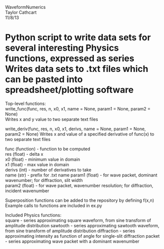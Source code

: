 WaveformNumerics  
Taylor Cathcart  
11/8/13  

Python script to write data sets for several interesting Physics functions, expressed as series 
Writes data sets to .txt files which can be pasted into spreadsheet/plotting software  
================
  
Top-level functions:  
write_func(func, res, n, x0, x1, name = None, param1 = None, param2 = None)  
	Writes x and y value to two separate text files  

write_deriv(func, res, n, x0, x1, derivs, name = None, param1 = None, param2 = None) 
	Writes x and value of a specified derivative of func(x) to two separate text files  
  
func (function) - function to be computed  
res (float) - delta x  
x0 (float) - minimum value in domain  
x1 (float) - max value in domain  
derivs (int) - number of derivatives to take  
name (str) - prefix for .txt name
param1 (float) - for wave packet, dominant wavenumber; for diffraction, slit width  
param2 (float) - for wave packet, wavenumber resolution; for diffraction, incident wavenumber  
  
Superposition functions can be added to the repository by defining f(x,n)  
Example calls to functions are included in ex.py  

Included Physics functions:  
square - series approximating square waveform, from sine transform of amplitude distribution
sawtooth - series approximating sawtooth waveform, from sine transform of amplitude distribution
diffraction - series approximating intensity as function of angle for single-slit diffraction
packet - series approximating wave packet with a dominant wavenumber


